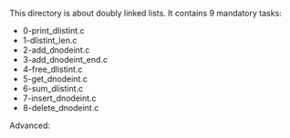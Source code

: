 This directory is about doubly linked lists. It contains 9 mandatory tasks:
- 0-print_dlistint.c 
- 1-dlistint_len.c 
- 2-add_dnodeint.c 
- 3-add_dnodeint_end.c 
- 4-free_dlistint.c 
- 5-get_dnodeint.c 
- 6-sum_dlistint.c 
- 7-insert_dnodeint.c 
- 8-delete_dnodeint.c

Advanced:

